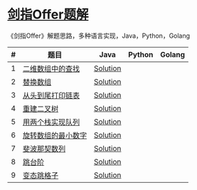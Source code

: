 # [剑指Offer题解](<https://www.nowcoder.com/ta/coding-interviews>)

《剑指Offer》解题思路，多种语言实现，Java，Python，Golang

| #    | 题目                                                         | Java                                                | Python | Golang |
| ---- | ------------------------------------------------------------ | --------------------------------------------------- | ------ | ------ |
| 1    | [二维数组中的查找](./01%20二维数组中的查找/二维数组中的查找.md) | [Solution](./01%20二维数组中的查找/Solution.java)   |        |        |
| 2    | [替换数组](02%20替换空格/替换空格.md)                        | [Solution](./02%20替换空格/Solution.java)           |        |        |
| 3    | [从头到尾打印链表](03%20从头到尾打印链表/从头到尾打印链表.md) | [Solution](./03%20从头到尾打印链表/Solution.java)   |        |        |
| 4    | [重建二叉树](04%20重建二叉树/重建二叉树.md)                  | [Solution](./04%20重建二叉树/Solution.java)         |        |        |
| 5    | [用两个栈实现队列](05%20用两个栈实现队列/用两个栈实现队列.md) | [Solution](./05%20用两个栈实现队列/Solution.java)   |        |        |
| 6    | [旋转数组的最小数字](06%20旋转数组的最小数字/旋转数组的最小数字.md) | [Solution](./06%20旋转数组的最小数字/Solution.java) |        |        |
| 7    | [斐波那契数列](./07%20斐波那契数列/斐波那契数列.md)          | [Solution](./07%20斐波那契数列/Solution.java)       |        |        |
| 8    | [跳台阶](./08%20跳台阶/跳台阶.md)                            | [Solution](./08%20跳台阶/Solution.java)             |        |        |
| 9    | [变态跳格子](./09%20变态跳格子/变态跳格子.md)                | [Solution](./09%20变态跳格子/Solution.java)         |        |        |

